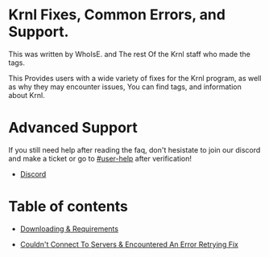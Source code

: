 # Krnl Fixes, Common Errors, and Support.
This was written by WhoIsE. and The rest Of the Krnl staff who made the tags.

This Provides users with a wide variety of fixes for the Krnl program, as well as why they may encounter issues, You can find tags, and information about Krnl.

# Advanced Support
If you still need help after reading the faq, don't hesistate to join our discord and make a ticket or go to [#user-help](https://discord.com/channels/903380406743760947/988170895161962576) after verification! 
- [Discord](https://krnl.place/invite)

# Table of contents
 - [Downloading & Requirements](https://github.com/Krnl-staff/Faq/blob/main/DownloadHelp.md)
 
 - [Couldn't Connect To Servers & Encountered An Error Retrying Fix](https://github.com/Krnl-staff/Faq/blob/main/ConnectionError-RetryingError.md)

